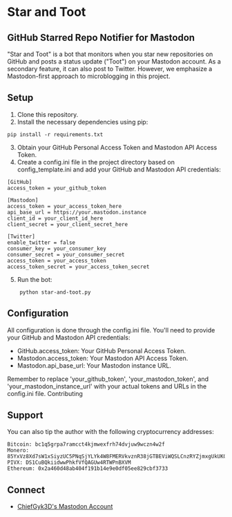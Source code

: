 # Star and Toot

## GitHub Starred Repo Notifier for Mastodon

"Star and Toot" is a bot that monitors when you star new repositories on GitHub and posts a status update ("Toot") on your Mastodon account. As a secondary feature, it can also post to Twitter. However, we emphasize a Mastodon-first approach to microblogging in this project.

## Setup

1. Clone this repository.
2. Install the necessary dependencies using pip:

```
pip install -r requirements.txt
```

3. Obtain your GitHub Personal Access Token and Mastodon API Access Token.
4. Create a config.ini file in the project directory based on config_template.ini and add your GitHub and Mastodon API credentials:

```
[GitHub]
access_token = your_github_token

[Mastodon]
access_token = your_access_token_here
api_base_url = https://your.mastodon.instance
client_id = your_client_id_here
client_secret = your_client_secret_here

[Twitter]
enable_twitter = false
consumer_key = your_consumer_key
consumer_secret = your_consumer_secret
access_token = your_access_token
access_token_secret = your_access_token_secret
```

5. Run the bot:

```
    python star-and-toot.py
```

## Configuration

All configuration is done through the config.ini file. You'll need to provide your GitHub and Mastodon API credentials:

- GitHub.access_token: Your GitHub Personal Access Token.
- Mastodon.access_token: Your Mastodon API Access Token.
- Mastodon.api_base_url: Your Mastodon instance URL.

Remember to replace 'your_github_token', 'your_mastodon_token', and 'your_mastodon_instance_url' with your actual tokens and URLs in the config.ini file.
Contributing

## Support

You can also tip the author with the following cryptocurrency addresses:

    Bitcoin: bc1q5grpa7ramcct4kjmwexfrh74dvjuw9wczn4w2f
    Monero: 85YxVz8Xd7sW1xSiyzUC5PNqSjYLYk4W8FMERVkvznR38jGTBEViWQSLCnzRYZjmxgUkUKGhxTt2JSFNpJuAqghQLhHgPS5
    PIVX: DS1CuBQkiidwwPhkfVfQAGUw4RTWPnBXVM
    Ethereum: 0x2a460d48ab404f191b14e9e0df05ee829cbf3733

## Connect
- [ChiefGyk3D's Mastodon Account](https://social.chiefgyk3d.com/@chiefgyk3d)
